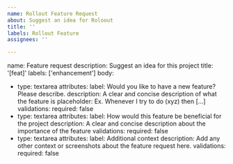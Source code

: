 ```yaml
---
name: Rollout Feature Request
about: Suggest an idea for Roloout
title: ''
labels: Rollout Feature
assignees: ''

---
```


name: Feature request
description: Suggest an idea for this project
title: '[feat]'
labels: ['enhancement']
body:
  - type: textarea
    attributes:
      label: Would you like to have a new feature? Please describe.
      description: A clear and concise description of what the feature is
      placeholder: Ex. Whenever I try to do (xyz) then [...]
    validations:
      required: false
  - type: textarea
    attributes:
      label: How would this feature be beneficial for the project
      description: A clear and concise description about the importance of the feature
    validations:
      required: false
  - type: textarea
    attributes:
      label: Additional context
      description: Add any other context or screenshots about the feature request here.
    validations:
      required: false
